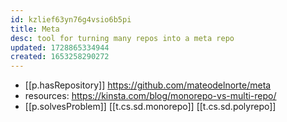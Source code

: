 ```yaml
---
id: kzlief63yn76g4vsio6b5pi
title: Meta
desc: tool for turning many repos into a meta repo
updated: 1728865334944
created: 1653258290272
---
```



- [[p.hasRepository]] https://github.com/mateodelnorte/meta
- resources:  https://kinsta.com/blog/monorepo-vs-multi-repo/
- [[p.solvesProblem]] [[t.cs.sd.monorepo]] [[t.cs.sd.polyrepo]]
